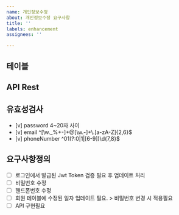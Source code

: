```yaml
---
name: 개인정보수정
about: 개인정보수정 요구사항
title: ''
labels: enhancement
assignees: ''

---
```


## 테이블

## API Rest

## 유효성검사
- [v] password
        4~20자 사이
- [v] email
       ^[\\w._%+-]+@[\\w.-]+\\.[a-zA-Z]{2,6}$
- [v] phoneNumber
       ^01(?:0|1|[6-9])\\d{7,8}$

## 요구사항정의
- [ ] 로그인에서 발급된 Jwt Token 검증 필요 후 업데이트 처리
- [ ] 비밀번호 수정
- [ ] 핸드폰번호 수정
- [ ] 회원 테이블에 수정된 일자 업데이트 필요. > 비밀번호 변경 시 적용필요
- [ ] API 구현필요

